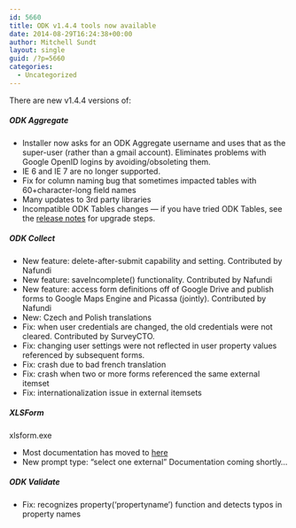 ```yaml
---
id: 5660
title: ODK v1.4.4 tools now available
date: 2014-08-29T16:24:38+00:00
author: Mitchell Sundt
layout: single
guid: /?p=5660
categories:
  - Uncategorized
---
```

There are new v1.4.4 versions of:

##### ODK Aggregate

  * Installer now asks for an ODK Aggregate username and uses that as the super-user (rather than a gmail account). Eliminates problems with Google OpenID logins by avoiding/obsoleting them.
  * IE 6 and IE 7 are no longer supported.
  * Fix for column naming bug that sometimes impacted tables with 60+character-long field names
  * Many updates to 3rd party libraries
  * Incompatible ODK Tables changes &#8212; if you have tried ODK Tables, see the [release notes](http://code.google.com/p/opendatakit/wiki/AggregateReleaseNotes) for upgrade steps.

##### ODK Collect

  * New feature: delete-after-submit capability and setting. Contributed by Nafundi
  * New feature: saveIncomplete() functionality. Contributed by Nafundi
  * New feature: access form definitions off of Google Drive and publish forms to Google Maps Engine and Picassa (jointly). Contributed by Nafundi
  * New: Czech and Polish translations
  * Fix: when user credentials are changed, the old credentials were not cleared. Contributed by SurveyCTO.
  * Fix: changing user settings were not reflected in user property values referenced by subsequent forms.
  * Fix: crash due to bad french translation
  * Fix: crash when two or more forms referenced the same external itemset
  * Fix: internationalization issue in external itemsets

##### XLSForm
  
xlsform.exe

  * Most documentation has moved to [here](http://xlsform.org/)
  * New prompt type: &#8220;select one external&#8221; Documentation coming shortly&#8230;

##### ODK Validate

  * Fix: recognizes property(&#8216;propertyname&#8217;) function and detects typos in property names
